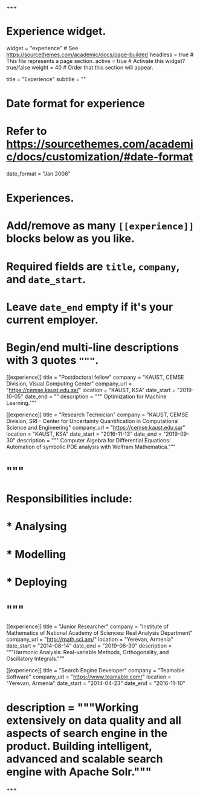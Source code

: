 +++
# Experience widget.
widget = "experience"  # See https://sourcethemes.com/academic/docs/page-builder/
headless = true  # This file represents a page section.
active = true  # Activate this widget? true/false
weight = 40  # Order that this section will appear.

title = "Experience"
subtitle = ""

# Date format for experience
#   Refer to https://sourcethemes.com/academic/docs/customization/#date-format
date_format = "Jan 2006"

# Experiences.
#   Add/remove as many `[[experience]]` blocks below as you like.
#   Required fields are `title`, `company`, and `date_start`.
#   Leave `date_end` empty if it's your current employer.
#   Begin/end multi-line descriptions with 3 quotes `"""`.
[[experience]]
  title = "Postdoctoral fellow"
  company = "KAUST, CEMSE Division, Visual Computing Center"
  company_url = "https://cemse.kaust.edu.sa/"
  location = "KAUST, KSA"
  date_start = "2019-10-05"
  date_end = ""
  description = """ Optimization for Machine Learning."""

[[experience]]
  title = "Research Technician"
  company = "KAUST, CEMSE Division, SRI - Center for Uncertainty Quantification in Computational Science and Engineering"
  company_url = "https://cemse.kaust.edu.sa/"
  location = "KAUST, KSA"
  date_start = "2016-11-13"
  date_end = "2019-09-30"
  description = """ Computer Algebra for Differential Equations: Automation of symbolic PDE analysis with Wolfram Mathematica."""
  # """
  # Responsibilities include:
  
  # * Analysing
  # * Modelling
  # * Deploying
  # """

[[experience]]
  title = "Junior Researcher"
  company = "Institute of Mathematics of National Academy of Sciences: Real Analysis Department"
  company_url = "http://math.sci.am/"
  location = "Yerevan, Armenia"
  date_start = "2014-08-14"
  date_end = "2019-06-30"
  description = """Harmonic Analysis: Real-variable Methods, Orthogonality, and Oscillatory Integrals."""


[[experience]]
  title = "Search Engine Developer"
  company = "Teamable Software"
  company_url = "https://www.teamable.com/"
  location = "Yerevan, Armenia"
  date_start = "2014-04-23"
  date_end = "2016-11-10"
  # description = """Working extensively on data quality and all aspects of search engine in the product. Building intelligent, advanced and scalable search engine with Apache Solr."""

+++
